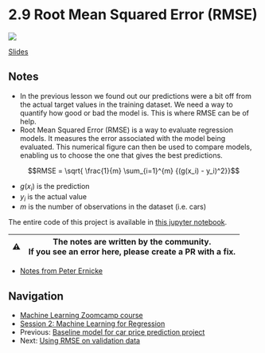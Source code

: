 
# 2.9 Root Mean Squared Error (RMSE)

<a href="https://www.youtube.com/watch?v=0LWoFtbzNUM&list=PL3MmuxUbc_hIhxl5Ji8t4O6lPAOpHaCLR&index=20"><img src="images/thumbnail-2-09.jpg"></a>

[Slides](https://www.slideshare.net/AlexeyGrigorev/ml-zoomcamp-2-slides)

## Notes

* In the previous lesson we found out our predictions were a bit off from the actual target values in the training dataset. We need a way to quantify how good or bad the model is. This is where RMSE can be of help.
* Root Mean Squared Error (RMSE) is a way to evaluate regression models. It measures the error associated with the model being evaluated. This numerical figure can then be used to compare models, enabling us to choose the one that gives the best predictions.

$$RMSE = \sqrt{ \frac{1}{m} \sum_{i=1}^{m} {(g(x_i) - y_i)^2}}$$

- $g(x_i)$ is the prediction
- $y_i$ is the actual value
- $m$ is the number of observations in the dataset (i.e. cars)


The entire code of this project is available in [this jupyter notebook](https://github.com/alexeygrigorev/mlbookcamp-code/blob/master/chapter-02-car-price/02-carprice.ipynb).

|⚠️|The notes are written by the community.<br>If you see an error here, please create a PR with a fix.|
|---|:-:|

* [Notes from Peter Ernicke](https://knowmledge.com/2023/09/22/ml-zoomcamp-2023-machine-learning-for-regression-part-8/)

## Navigation

* [Machine Learning Zoomcamp course](../)
* [Session 2: Machine Learning for Regression](./)
* Previous: [Baseline model for car price prediction project](08-baseline-model.md)
* Next: [Using RMSE on validation data](10-car-price-validation.md)
